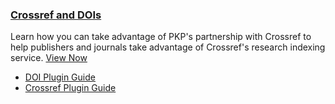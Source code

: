 
### [Crossref and DOIs](./crossref-ojs-manual/en/)

Learn how you can take advantage of PKP's partnership with Crossref to help publishers and journals take advantage of Crossref's research indexing service. [View Now](./crossref-ojs-manual/en/)

- [DOI Plugin Guide](./doi-plugin/)
- [Crossref Plugin Guide](./crossref-ojs-manual/en/)
